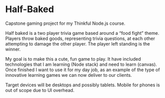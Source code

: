 # Half-Baked

Capstone gaming project for my Thinkful Node.js course.

Half baked is a two player trivia game based around a “food fight” theme. Players throw baked goods, representing trivia questions, at each other attempting to damage the other player. The player left standing is the winner.

My goal is to make this a cute, fun game to play. It have included technologies that I am learning (Node stack) and need to learn (canvas). Once finished I want to use it for my day job, as an example of the type of innovative learning games we can now deliver to our clients. 

Target devices will be desktops and possibly tablets. Mobile for phones is out of scope due to UI overhead.
